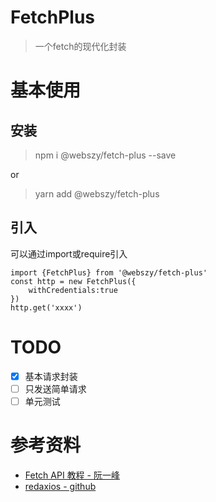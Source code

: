 # FetchPlus
> 一个fetch的现代化封装

# 基本使用
## 安装

> npm i @webszy/fetch-plus --save

or

> yarn add @webszy/fetch-plus
## 引入

可以通过import或require引入
```javasvript
import {FetchPlus} from '@webszy/fetch-plus'
const http = new FetchPlus({
	withCredentials:true
})
http.get('xxxx')
```
# TODO

- [x] 基本请求封装
- [ ] 只发送简单请求
- [ ] 单元测试

# 参考资料
+ [Fetch API 教程 - 阮一峰](https://www.ruanyifeng.com/blog/2020/12/fetch-tutorial.html "Fetch-API")
+ [redaxios - github](https://github.com/developit/redaxios/blob/master/src/index.js)
